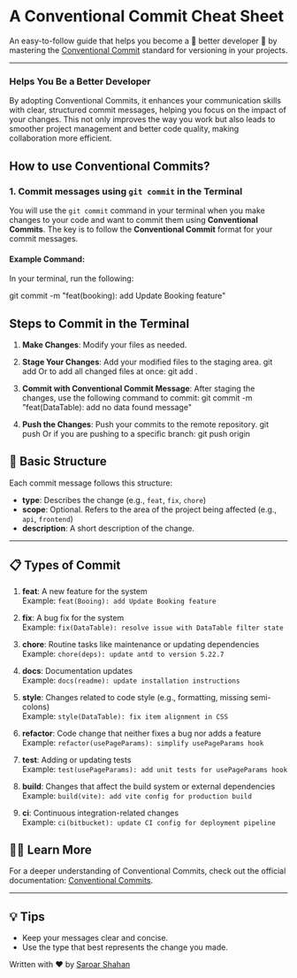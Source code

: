# A Conventional Commit Cheat Sheet

An easy-to-follow guide that helps you become a 🚀 better developer 🚀 by mastering the [Conventional Commit](https://www.conventionalcommits.org/en/v1.0.0/) standard for versioning in your projects.

---
### Helps You Be a Better Developer

By adopting Conventional Commits, it enhances your communication skills with clear, structured commit messages, helping you focus on the impact of your changes. This not only improves the way you work but also leads to smoother project management and better code quality, making collaboration more efficient.

## How to use Conventional Commits?

### 1. **Commit messages using `git commit` in the Terminal**

You will use the `git commit` command in your terminal when you make changes to your code and want to commit them using **Conventional Commits**. The key is to follow the **Conventional Commit** format for your commit messages.

#### Example Command:
In your terminal, run the following:


git commit -m "feat(booking): add Update Booking feature"

## Steps to Commit in the Terminal

1. **Make Changes**: Modify your files as needed.

2. **Stage Your Changes**: Add your modified files to the staging area.
    git add <files>
    Or to add all changed files at once:
    git add .

3. **Commit with Conventional Commit Message**: After staging the changes, use the following command to commit:
    git commit -m "feat(DataTable): add no data found message"

4. **Push the Changes**: Push your commits to the remote repository.
    git push
    Or if you are pushing to a specific branch:
    git push origin <branch-name>



## 🚀 Basic Structure

Each commit message follows this structure:

- **type**: Describes the change (e.g., `feat`, `fix`, `chore`)
- **scope**: Optional. Refers to the area of the project being affected (e.g., `api`, `frontend`)
- **description**: A short description of the change.

---

## 📋 Types of Commit

1. **feat**: A new feature for the system  
   Example: `feat(Booing): add Update Booking feature`

2. **fix**: A bug fix for the system  
   Example: `fix(DataTable): resolve issue with DataTable filter state`

3. **chore**: Routine tasks like maintenance or updating dependencies  
   Example: `chore(deps): update antd to version 5.22.7`

4. **docs**: Documentation updates  
   Example: `docs(readme): update installation instructions`

5. **style**: Changes related to code style (e.g., formatting, missing semi-colons)  
   Example: `style(DataTable): fix item alignment in CSS`

6. **refactor**: Code change that neither fixes a bug nor adds a feature  
   Example: `refactor(usePageParams): simplify usePageParams hook`

7. **test**: Adding or updating tests  
   Example: `test(usePageParams): add unit tests for usePageParams hook`

8. **build**: Changes that affect the build system or external dependencies  
   Example: `build(vite): add vite config for production build`

9. **ci**: Continuous integration-related changes  
   Example: `ci(bitbucket): update CI config for deployment pipeline`


## 🧑‍💻 Learn More

For a deeper understanding of Conventional Commits, check out the official documentation: [Conventional Commits](https://www.conventionalcommits.org/en/v1.0.0/).

---

## 💡 Tips

- Keep your messages clear and concise.
- Use the type that best represents the change you made.

Written with ❤️ by [Saroar Shahan](https://www.shahansdiary.com/)
